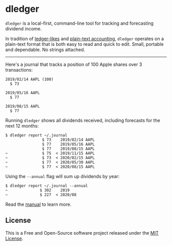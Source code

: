 # dledger

`dledger` is a local-first, command-line tool for tracking and forecasting dividend income.

In tradition of [ledger-likes](https://plaintextaccounting.org/#plain-text-accounting-apps) and [plain-text accounting](https://plaintextaccounting.org), `dledger` operates on a plain-text format that is both easy to read and quick to edit. Small, portable and dependable. No strings attached.

---

Here's a journal that tracks a position of 100 Apple shares over 3 transactions:

```
2019/02/14 AAPL (100)
  $ 73

2019/05/16 AAPL
  $ 77

2019/08/15 AAPL
  $ 77
```

Running `dledger` shows all dividends received, including forecasts for the next 12 months:

```shell
$ dledger report ~/.journal
                $ 73    2019/02/14 AAPL
                $ 77    2019/05/16 AAPL
                $ 77    2019/08/15 AAPL
~               $ 75  < 2019/11/15 AAPL
~               $ 73  < 2020/02/15 AAPL
~               $ 77  < 2020/05/30 AAPL
~               $ 77  < 2020/08/15 AAPL
```

Using the `--annual` flag will sum up dividends by year:

```shell
$ dledger report ~/.journal --annual
~              $ 302    2019
~              $ 227  < 2020/08
```

Read the [manual](MANUAL.md) to learn more.

## License

This is a Free and Open-Source software project released under the [MIT License](LICENSE).
